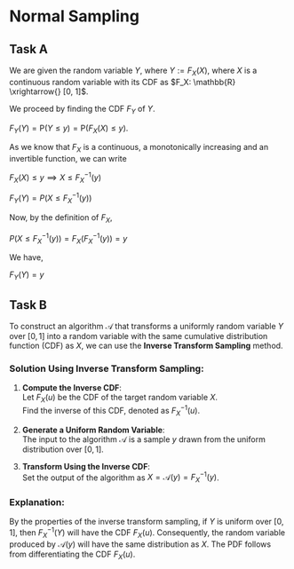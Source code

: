 # Normal Sampling

## Task A

We are given the random variable $Y$, where $Y:= F_X(X)$, where $X$ is a continuous
random variable with its CDF as $F_X: \mathbb{R} \xrightarrow{} [0, 1]$.

We proceed by finding the CDF $F_Y$ of $Y$.

$F_Y(Y) = \text{P}(Y \le y) = \text{P}(F_X(X) \le y).$

As we know that $F_X$ is a continuous, a monotonically increasing and an invertible
function, we can write

$F_X(X) \le y \implies X \le F_X^{-1}(y)$

$F_Y(Y) = P(X \le F_X^{-1}(y))$

Now, by the definition of $F_X$,

$P(X \le F_X^{-1}(y)) = F_X(F_X^{-1}(y)) = y$

We have,

$F_Y(Y) = y$

## Task B

To construct an algorithm $\mathcal{A}$ that transforms a uniformly random variable
$Y$ over $[0, 1]$ into a random variable with the same cumulative distribution function
(CDF) as $X$, we can use the **Inverse Transform Sampling** method.

### Solution Using Inverse Transform Sampling:

1. **Compute the Inverse CDF**:  
   Let $F_X(u)$ be the CDF of the target random variable $X$.  
   Find the inverse of this CDF, denoted as $F_X^{-1}(u)$.

2. **Generate a Uniform Random Variable**:  
   The input to the algorithm $\mathcal{A}$ is a sample $y$ drawn from the uniform
   distribution over $[0, 1]$.

3. **Transform Using the Inverse CDF**:  
   Set the output of the algorithm as $X = \mathcal{A}(y) = F_X^{-1}(y)$.

### Explanation:

By the properties of the inverse transform sampling, if $Y$ is uniform over
$[0, 1]$, then $F_X^{-1}(Y)$ will have the CDF $F_X(u)$.
Consequently, the random variable produced by $\mathcal{A}(y)$ will have the same
distribution as $X$.
The PDF follows from differentiating the CDF $F_X(u)$.
